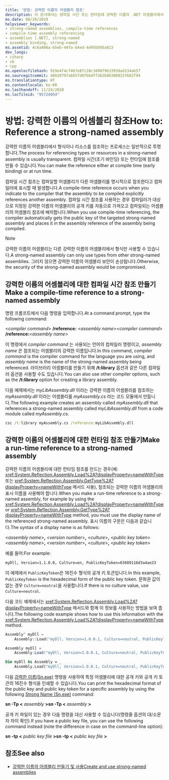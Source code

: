 ```yaml
---
title: '방법: 강력한 이름의 어셈블리 참조'
description: 이 문서에서는 컴파일 시간 또는 런타임에 강력한 이름의 .NET 어셈블리에서 형식 또는 리소스를 참조하는 방법을 보여 줍니다.
ms.date: 08/20/2019
helpviewer_keywords:
- strong-named assemblies, compile-time references
- compile-time assembly referencing
- assemblies [.NET], strong-named
- assembly binding, strong-named
ms.assetid: 4c6a406a-b5eb-44fa-b4ed-4e95bb95a813
dev_langs:
- csharp
- vb
- cpp
ms.openlocfilehash: 919e4f4cf467e8fc28c3d007963393dad134ab57
ms.sourcegitcommit: d8020797a6657d0fbbdff362b80300815f682f94
ms.translationtype: HT
ms.contentlocale: ko-KR
ms.lasthandoff: 11/24/2020
ms.locfileid: "95724054"
---
```

# <a name="how-to-reference-a-strong-named-assembly"></a><span data-ttu-id="84baf-103">방법: 강력한 이름의 어셈블리 참조</span><span class="sxs-lookup"><span data-stu-id="84baf-103">How to: Reference a strong-named assembly</span></span>

<span data-ttu-id="84baf-104">강력한 이름의 어셈블리에서 형식이나 리소스를 참조하는 프로세스는 일반적으로 투명합니다.</span><span class="sxs-lookup"><span data-stu-id="84baf-104">The process for referencing types or resources in a strong-named assembly is usually transparent.</span></span> <span data-ttu-id="84baf-105">컴파일 시간(초기 바인딩) 또는 런타임에 참조를 만들 수 있습니다.</span><span class="sxs-lookup"><span data-stu-id="84baf-105">You can make the reference either at compile time (early binding) or at run time.</span></span>  
  
<span data-ttu-id="84baf-106">컴파일 시간 참조는 컴파일할 어셈블리가 다른 어셈블리를 명시적으로 참조한다고 컴파일러에 표시할 때 발생합니다.</span><span class="sxs-lookup"><span data-stu-id="84baf-106">A compile-time reference occurs when you indicate to the compiler that the assembly to be compiled explicitly references another assembly.</span></span> <span data-ttu-id="84baf-107">컴파일 시간 참조를 사용하는 경우 컴파일러가 대상으로 지정된 강력한 이름의 어셈블리의 공개 키를 자동으로 가져오고 컴파일되는 어셈블리의 어셈블리 참조에 배치합니다.</span><span class="sxs-lookup"><span data-stu-id="84baf-107">When you use compile-time referencing, the compiler automatically gets the public key of the targeted strong-named assembly and places it in the assembly reference of the assembly being compiled.</span></span>
  
> [!NOTE]
> <span data-ttu-id="84baf-108">강력한 이름의 어셈블리는 다른 강력한 이름의 어셈블리에서 형식만 사용할 수 있습니다.</span><span class="sxs-lookup"><span data-stu-id="84baf-108">A strong-named assembly can only use types from other strong-named assemblies.</span></span> <span data-ttu-id="84baf-109">그러지 않으면 강력한 이름의 어셈블리 보안이 손상됩니다.</span><span class="sxs-lookup"><span data-stu-id="84baf-109">Otherwise, the security of the strong-named assembly would be compromised.</span></span>  
  
## <a name="make-a-compile-time-reference-to-a-strong-named-assembly"></a><span data-ttu-id="84baf-110">강력한 이름의 어셈블리에 대한 컴파일 시간 참조 만들기</span><span class="sxs-lookup"><span data-stu-id="84baf-110">Make a compile-time reference to a strong-named assembly</span></span>  

<span data-ttu-id="84baf-111">명령 프롬프트에서 다음 명령을 입력합니다.</span><span class="sxs-lookup"><span data-stu-id="84baf-111">At a command prompt, type the following command:</span></span>  

<span data-ttu-id="84baf-112">\<*compiler command*> **/reference:** \<*assembly name*></span><span class="sxs-lookup"><span data-stu-id="84baf-112">\<*compiler command*> **/reference:**\<*assembly name*></span></span>  

<span data-ttu-id="84baf-113">이 명령에서 *compiler command* 는 사용되는 언어의 컴파일러 명령이고, *assembly name* 은 참조되는 어셈블리의 강력한 이름입니다.</span><span class="sxs-lookup"><span data-stu-id="84baf-113">In this command, *compiler command* is the compiler command for the language you are using, and *assembly name* is the name of the strong-named assembly being referenced.</span></span> <span data-ttu-id="84baf-114">라이브러리 어셈블리를 만들기 위해 **/t:library** 옵션과 같은 다른 컴파일러 옵션을 사용할 수도 있습니다.</span><span class="sxs-lookup"><span data-stu-id="84baf-114">You can also use other compiler options, such as the **/t:library** option for creating a library assembly.</span></span>  

<span data-ttu-id="84baf-115">다음 예제에서는 *myLibAssembly.dll* 이라는 강력한 이름의 어셈블리를 참조하는 *myAssembly.dll* 이라는 어셈블리를 *myAssembly.cs* 라는 코드 모듈에서 만듭니다.</span><span class="sxs-lookup"><span data-stu-id="84baf-115">The following example creates an assembly called *myAssembly.dll* that references a strong-named assembly called *myLibAssembly.dll* from a code module called *myAssembly.cs*.</span></span>  

```cmd
csc /t:library myAssembly.cs /reference:myLibAssembly.dll  
```  

## <a name="make-a-run-time-reference-to-a-strong-named-assembly"></a><span data-ttu-id="84baf-116">강력한 이름의 어셈블리에 대한 런타임 참조 만들기</span><span class="sxs-lookup"><span data-stu-id="84baf-116">Make a run-time reference to a strong-named assembly</span></span>  
  
<span data-ttu-id="84baf-117">강력한 이름의 어셈블리에 대한 런타임 참조를 만드는 경우(예: <xref:System.Reflection.Assembly.Load%2A?displayProperty=nameWithType> 또는 <xref:System.Reflection.Assembly.GetType%2A?displayProperty=nameWithType> 메서드 사용), 참조되는 강력한 이름의 어셈블리의 표시 이름을 사용해야 합니다.</span><span class="sxs-lookup"><span data-stu-id="84baf-117">When you make a run-time reference to a strong-named assembly, for example by using the <xref:System.Reflection.Assembly.Load%2A?displayProperty=nameWithType> or <xref:System.Reflection.Assembly.GetType%2A?displayProperty=nameWithType> method, you must use the display name of the referenced strong-named assembly.</span></span> <span data-ttu-id="84baf-118">표시 이름의 구문은 다음과 같습니다.</span><span class="sxs-lookup"><span data-stu-id="84baf-118">The syntax of a display name is as follows:</span></span>  

<span data-ttu-id="84baf-119">\<*assembly name*>**,** \<*version number*>**,** \<*culture*>**,** \<*public key token*></span><span class="sxs-lookup"><span data-stu-id="84baf-119">\<*assembly name*>**,** \<*version number*>**,** \<*culture*>**,** \<*public key token*></span></span>  

<span data-ttu-id="84baf-120">예를 들어:</span><span class="sxs-lookup"><span data-stu-id="84baf-120">For example:</span></span>  

```console
myDll, Version=1.1.0.0, Culture=en, PublicKeyToken=03689116d3a4ae33
```  

<span data-ttu-id="84baf-121">이 예제에서 `PublicKeyToken`은 16진수 형식의 공개 키 토큰입니다.</span><span class="sxs-lookup"><span data-stu-id="84baf-121">In this example, `PublicKeyToken` is the hexadecimal form of the public key token.</span></span> <span data-ttu-id="84baf-122">문화권 값이 없는 경우 `Culture=neutral`을 사용합니다.</span><span class="sxs-lookup"><span data-stu-id="84baf-122">If there is no culture value, use `Culture=neutral`.</span></span>  

<span data-ttu-id="84baf-123">다음 코드 예제에서는 <xref:System.Reflection.Assembly.Load%2A?displayProperty=nameWithType> 메서드와 함께 이 정보를 사용하는 방법을 보여 줍니다.</span><span class="sxs-lookup"><span data-stu-id="84baf-123">The following code example shows how to use this information with the <xref:System.Reflection.Assembly.Load%2A?displayProperty=nameWithType> method.</span></span>  

```cpp
Assembly^ myDll =
    Assembly::Load("myDll, Version=1.0.0.1, Culture=neutral, PublicKeyToken=9b35aa32c18d4fb1");
```

```csharp
Assembly myDll =
    Assembly.Load("myDll, Version=1.0.0.1, Culture=neutral, PublicKeyToken=9b35aa32c18d4fb1");
```

```vb
Dim myDll As Assembly = _
    Assembly.Load("myDll, Version=1.0.0.1, Culture=neutral, PublicKeyToken=9b35aa32c18d4fb1")
```

<span data-ttu-id="84baf-124">다음 [강력한 이름(Sn.exe)](../../framework/tools/sn-exe-strong-name-tool.md) 명령을 사용하여 특정 어셈블리에 대한 공개 키와 공개 키 토큰의 16진수 형식을 인쇄할 수 있습니다.</span><span class="sxs-lookup"><span data-stu-id="84baf-124">You can print the hexadecimal format of the public key and public key token for a specific assembly by using the following [Strong Name (Sn.exe)](../../framework/tools/sn-exe-strong-name-tool.md) command:</span></span>  

<span data-ttu-id="84baf-125">**sn -Tp \<** *assembly* **>**</span><span class="sxs-lookup"><span data-stu-id="84baf-125">**sn -Tp \<** *assembly* **>**</span></span>  

<span data-ttu-id="84baf-126">공개 키 파일이 있는 경우 다음 명령을 대신 사용할 수 있습니다(명령줄 옵션의 대/소문자 차이 확인).</span><span class="sxs-lookup"><span data-stu-id="84baf-126">If you have a public key file, you can use the following command instead (note the difference in case on the command-line option):</span></span>  

<span data-ttu-id="84baf-127">**sn -tp \<** *public key file* **>**</span><span class="sxs-lookup"><span data-stu-id="84baf-127">**sn -tp \<** *public key file* **>**</span></span>  

## <a name="see-also"></a><span data-ttu-id="84baf-128">참조</span><span class="sxs-lookup"><span data-stu-id="84baf-128">See also</span></span>

- [<span data-ttu-id="84baf-129">강력한 이름의 어셈블리 만들기 및 사용</span><span class="sxs-lookup"><span data-stu-id="84baf-129">Create and use strong-named assemblies</span></span>](create-use-strong-named.md)
